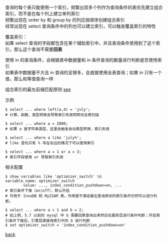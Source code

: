 查询时每个表只能使用一个索引，频繁出现多个列作为查询条件的表优先建立组合索引，而不是在每个列上建立单列索引  
频繁出现在 order by 和 group by 的列应按顺序创建组合索引  
经常出现在 select 查询条件中的列也可以建立索引，可以触发覆盖索引的特性  

覆盖索引：  
如果 select 查询的字段都包含在某个辅助索引中，并且查询条件使用到了这个索引，那么这个查询不需要**回表**  

使用 in 的查询条件，会根据表中数据量和 in 条件查询的数量进行判断是否使用索引  
如果表中数据量不大且 in 查询的足够多，会直接使用全表查询；如果 in 只有一个值，那么和等值查询一样  

组合索引的最左前缀匹配原则 [see](1/1.md)  

示例  
```
$ select ... where left(a,4) = 'july';  
# 计算、函数、类型转换会导致索引失效而转向全表扫描  

$ select ... where a = 2000;
# 如果 a 是字符串类型，这里会触发自动类型转换，索引失效  

$ select ... where a like 'july%';  
# like 语句只有 % 写在右边的情况下可以使用索引  

$ select ... where a = 1 or a = 3;  
# 索引字段使用 or 导致索引失效  
```

相关配置  
```
$ show variables like 'optimizer_switch' \G  
variable_name: optimizer_switch  
        value: ..., index_condition_pushdown=on, ...
# 索引条件下推（on|off），默认开启  
# 可用于 InnoDB 和 MyISAM 表，作用是不满足最左查询原则的索引条件仍然可以进行判断。  

$ select ... where a > 1 and b = 2;  
# 如上例，5.7 以前的 mysql 中 b 需要回表查询出来然后在服务层进行条件判断；开启索引条件下推后，引擎层直接用索引中的 b 进行判断  
$ set optimizer_switch = 'index_condition_pushdown=on'  
```

[back](../10.md)  